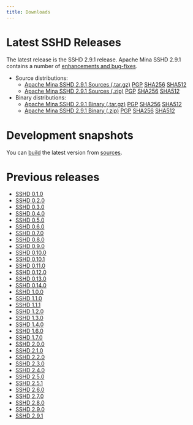 ```yaml
---
title: Downloads
---
```


# Latest SSHD Releases

The latest release is the SSHD 2.9.1 release.
Apache Mina SSHD 2.9.1 contains a number of [enhancements and bug-fixes](https://issues.apache.org/jira/secure/ReleaseNote.jspa?projectId=12310849&version=12352156).

* Source distributions:
    * [Apache Mina SSHD 2.9.1 Sources (.tar.gz)](https://www.apache.org/dyn/closer.lua/mina/sshd/2.9.1/apache-sshd-2.9.1-src.tar.gz) [PGP](https://www.apache.org/dist/mina/sshd/2.9.1/apache-sshd-2.9.1-src.tar.gz.asc) [SHA256](https://www.apache.org/dist/mina/sshd/2.9.1/apache-sshd-2.9.1-src.tar.gz.sha256) [SHA512](https://www.apache.org/dist/mina/sshd/2.9.1/apache-sshd-2.9.1-src.tar.gz.sha512)
    * [Apache Mina SSHD 2.9.1 Sources (.zip)](https://www.apache.org/dyn/closer.lua/mina/sshd/2.9.1/apache-sshd-2.9.1-src.zip) [PGP](https://www.apache.org/dist/mina/sshd/2.9.1/apache-sshd-2.9.1-src.zip.asc) [SHA256](https://www.apache.org/dist/mina/sshd/2.9.1/apache-sshd-2.9.1-src.zip.sha256) [SHA512](https://www.apache.org/dist/mina/sshd/2.9.1/apache-sshd-2.9.1-src.zip.sha512)
* Binary distributions:
    * [Apache Mina SSHD 2.9.1 Binary (.tar.gz)](https://www.apache.org/dyn/closer.lua/mina/sshd/2.9.1/apache-sshd-2.9.1.tar.gz) [PGP](https://www.apache.org/dist/mina/sshd/2.9.1/apache-sshd-2.9.1.tar.gz.asc) [SHA256](https://www.apache.org/dist/mina/sshd/2.9.1/apache-sshd-2.9.1.tar.gz.sha256) [SHA512](https://www.apache.org/dist/mina/sshd/2.9.1/apache-sshd-2.9.1.tar.gz.sha512)
    * [Apache Mina SSHD 2.9.1 Binary (.zip)](https://www.apache.org/dyn/closer.lua/mina/sshd/2.9.1/apache-sshd-2.9.1.zip) [PGP](https://www.apache.org/dist/mina/sshd/2.9.1/apache-sshd-2.9.1.zip.asc) [SHA256](https://www.apache.org/dist/mina/sshd/2.9.1/apache-sshd-2.9.1.zip.sha256) [SHA512](https://www.apache.org/dist/mina/sshd/2.9.1/apache-sshd-2.9.1.zip.sha512)

# Development snapshots

You can [build](./sshd-project/building.html) the latest version from [sources](./sshd-project/sources.html).

# Previous releases

* [SSHD 0.1.0](./sshd-project/download_0.1.0.html)
* [SSHD 0.2.0](./sshd-project/download_0.2.0.html)
* [SSHD 0.3.0](./sshd-project/download_0.3.0.html)
* [SSHD 0.4.0](./sshd-project/download_0.4.0.html)
* [SSHD 0.5.0](./sshd-project/download_0.5.0.html)
* [SSHD 0.6.0](./sshd-project/download_0.6.0.html)
* [SSHD 0.7.0](./sshd-project/download_0.7.0.html)
* [SSHD 0.8.0](./sshd-project/download_0.8.0.html)
* [SSHD 0.9.0](./sshd-project/download_0.9.0.html)
* [SSHD 0.10.0](./sshd-project/download_0.10.0.html)
* [SSHD 0.10.1](./sshd-project/download_0.10.1.html)
* [SSHD 0.11.0](./sshd-project/download_0.11.0.html)
* [SSHD 0.12.0](./sshd-project/download_0.12.0.html)
* [SSHD 0.13.0](./sshd-project/download_0.13.0.html)
* [SSHD 0.14.0](./sshd-project/download_0.14.0.html)
* [SSHD 1.0.0](./sshd-project/download_1.0.0.html)
* [SSHD 1.1.0](./sshd-project/download_1.1.0.html)
* [SSHD 1.1.1](./sshd-project/download_1.1.1.html)
* [SSHD 1.2.0](./sshd-project/download_1.2.0.html)
* [SSHD 1.3.0](./sshd-project/download_1.3.0.html)
* [SSHD 1.4.0](./sshd-project/download_1.4.0.html)
* [SSHD 1.6.0](./sshd-project/download_1.6.0.html)
* [SSHD 1.7.0](./sshd-project/download_1.7.0.html)
* [SSHD 2.0.0](./sshd-project/download_2.0.0.html)
* [SSHD 2.1.0](./sshd-project/download_2.1.0.html)
* [SSHD 2.2.0](./sshd-project/download_2.2.0.html)
* [SSHD 2.3.0](./sshd-project/download_2.3.0.html)
* [SSHD 2.4.0](./sshd-project/download_2.4.0.html)
* [SSHD 2.5.0](./sshd-project/download_2.5.0.html)
* [SSHD 2.5.1](./sshd-project/download_2.5.1.html)
* [SSHD 2.6.0](./sshd-project/download_2.6.0.html)
* [SSHD 2.7.0](./sshd-project/download_2.7.0.html)
* [SSHD 2.8.0](./sshd-project/download_2.8.0.html)
* [SSHD 2.9.0](./sshd-project/download_2.9.0.html)
* [SSHD 2.9.1](./sshd-project/download_2.9.1.html)
